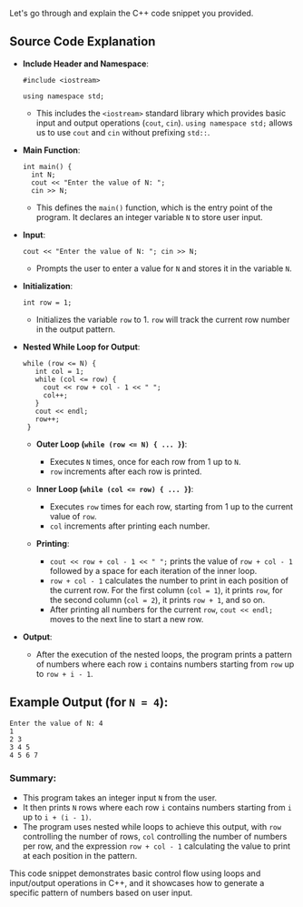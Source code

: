 Let's go through and explain the C++ code snippet you provided.

## Source Code Explanation

-  **Include Header and Namespace**:
    
    ```#include <iostream>```
    
    ```using namespace std;``` 
    
    -   This includes the `<iostream>` standard library which provides basic input and output operations (`cout`, `cin`). `using namespace std;` allows us to use `cout` and `cin` without prefixing `std::`.
-  **Main Function**:
    
    ```
    int main() {
      int N;
      cout << "Enter the value of N: ";
      cin >> N;
    ``` 
    
    -   This defines the `main()` function, which is the entry point of the program. It declares an integer variable `N` to store user input.
- **Input**:
    
     `cout << "Enter the value of N: ";
      cin >> N;` 
    
    -   Prompts the user to enter a value for `N` and stores it in the variable `N`.
- **Initialization**:
    
     `int row = 1;` 
    
    -   Initializes the variable `row` to 1. `row` will track the current row number in the output pattern.
-  **Nested While Loop for Output**:
  
     ```
     while (row <= N) {
        int col = 1;
        while (col <= row) {
          cout << row + col - 1 << " ";
          col++;
        }
        cout << endl;
        row++;
      }
    ``` 
    
    -   **Outer Loop (`while (row <= N) { ... }`)**:
        
        -   Executes `N` times, once for each row from 1 up to `N`.
        -   `row` increments after each row is printed.
    -   **Inner Loop (`while (col <= row) { ... }`)**:
        
        -   Executes `row` times for each row, starting from 1 up to the current value of `row`.
        -   `col` increments after printing each number.
   
    -   **Printing**:
        
        -   `cout << row + col - 1 << " ";` prints the value of `row + col - 1` followed by a space for each iteration of the inner loop.
        -   `row + col - 1` calculates the number to print in each position of the current row. For the first column (`col = 1`), it prints `row`, for the second column (`col = 2`), it prints `row + 1`, and so on.
        -   After printing all numbers for the current `row`, `cout << endl;` moves to the next line to start a new row.
-  **Output**:
    
    -   After the execution of the nested loops, the program prints a pattern of numbers where each row `i` contains numbers starting from `row` up to `row + i - 1`.

## Example Output (for `N = 4`):

```
Enter the value of N: 4
1 
2 3 
3 4 5 
4 5 6 7
``` 

### Summary:

-   This program takes an integer input `N` from the user.
-   It then prints `N` rows where each row `i` contains numbers starting from `i` up to `i + (i - 1)`.
-   The program uses nested while loops to achieve this output, with `row` controlling the number of rows, `col` controlling the number of numbers per row, and the expression `row + col - 1` calculating the value to print at each position in the pattern.

This code snippet demonstrates basic control flow using loops and input/output operations in C++, and it showcases how to generate a specific pattern of numbers based on user input.
